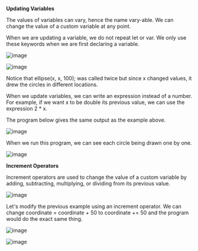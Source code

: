 **Updating Variables**

The values of variables can vary, hence the name vary-able. We can change the value of a custom variable at any point.

When we are updating a variable, we do not repeat let or var. We only use these keywords when we are first declaring a variable.


![image](https://github.com/Sshiril/Javascript/assets/113382540/9733249c-0b5c-4704-b8a9-36c878d8fd2f)

![image](https://github.com/Sshiril/Javascript/assets/113382540/f86d41f1-8e6f-460a-9b10-3c6ace424e3f)

Notice that ellipse(x, x, 100); was called twice but since x changed values, it drew the circles in different locations.

When we update variables, we can write an expression instead of a number. For example, if we want x to be double its previous value, we can use the expression 2 * x.

The program below gives the same output as the example above.

![image](https://github.com/Sshiril/Javascript/assets/113382540/d7580427-3217-4f45-bc66-092c3d5d9728)

When we run this program, we can see each circle being drawn one by one.

![image](https://github.com/Sshiril/Javascript/assets/113382540/f462ef9c-8b8d-4d7a-84de-51d2b7e262fa)


**Increment Operators**

Increment operators are used to change the value of a custom variable by adding, subtracting, multiplying, or dividing from its previous value.


![image](https://github.com/Sshiril/Javascript/assets/113382540/6be04fd6-8361-418a-b8e5-2ae369944110)


Let's modify the previous example using an increment operator. We can change coordinate = coordinate + 50 to coordinate += 50 and the program would do the exact same thing.


![image](https://github.com/Sshiril/Javascript/assets/113382540/799f95bd-2b6b-495b-b397-07c0c455722e)


![image](https://github.com/Sshiril/Javascript/assets/113382540/ae8f654d-1645-40b7-90ac-acb86b452f11)





